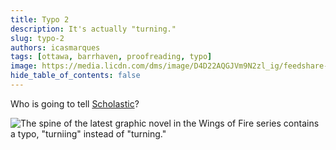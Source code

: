 ```yaml
---
title: Typo 2
description: It's actually "turning."
slug: typo-2
authors: icasmarques
tags: [ottawa, barrhaven, proofreading, typo]
image: https://media.licdn.com/dms/image/D4D22AQGJVm9N2zl_ig/feedshare-shrink_800/0/1707229672201?e=1710979200&v=beta&t=evUFriVhtoxalSZQBFeRLSlMOGukHHZzn5Xoxw0E7AQ
hide_table_of_contents: false
---
```


Who is going to tell [Scholastic](https://www.linkedin.com/company/scholastic)?

![The spine of the latest graphic novel in the Wings of Fire series contains a typo, "turniing" instead of "turning."](https://media.licdn.com/dms/image/D4E22AQFVpZcvuO-EQg/feedshare-shrink_800/0/1707355311704?e=1710979200&v=beta&t=kwzSCiwvYoKX2t2pADslu0Fj6vZD1jVLQJ7DXl9S77M)
